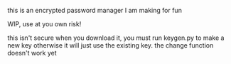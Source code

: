this is an encrypted password manager I am making for fun

WIP, use at you own risk!

this isn't secure when you download it, you must run keygen.py to make a new key otherwise it will just use the existing key.
the change function doesn't work yet

